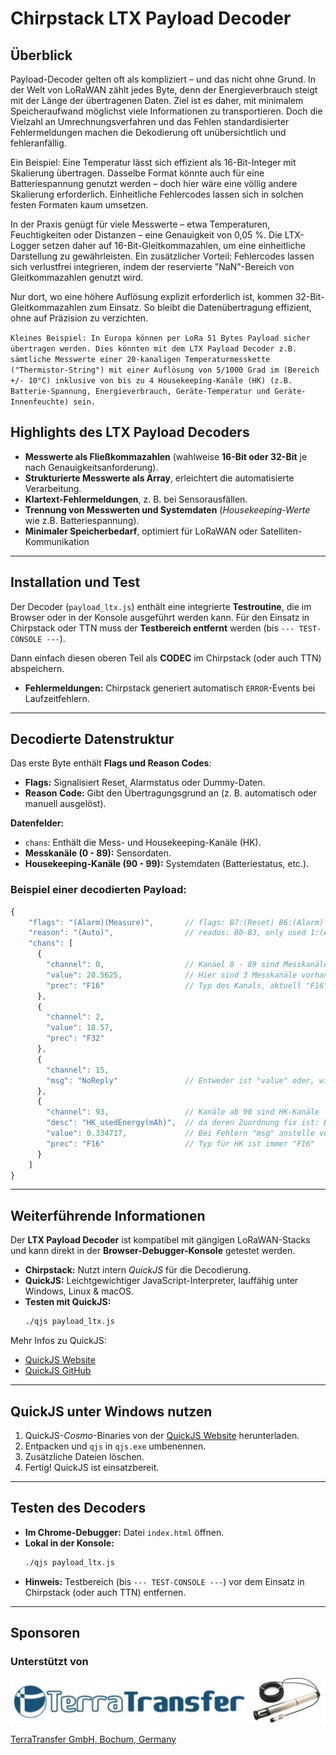 # Chirpstack LTX Payload Decoder

## Überblick

Payload-Decoder gelten oft als kompliziert – und das nicht ohne Grund. In der Welt von LoRaWAN zählt jedes Byte, denn der Energieverbrauch steigt mit der Länge der übertragenen Daten. Ziel ist es daher, mit minimalem Speicheraufwand möglichst viele Informationen zu transportieren. Doch die Vielzahl an Umrechnungsverfahren und das Fehlen standardisierter Fehlermeldungen machen die Dekodierung oft unübersichtlich und fehleranfällig.  

Ein Beispiel: Eine Temperatur lässt sich effizient als 16-Bit-Integer mit Skalierung übertragen. Dasselbe Format könnte auch für eine Batteriespannung genutzt werden – doch hier wäre eine völlig andere Skalierung erforderlich. Einheitliche Fehlercodes lassen sich in solchen festen Formaten kaum umsetzen.  

In der Praxis genügt für viele Messwerte – etwa Temperaturen, Feuchtigkeiten oder Distanzen – eine Genauigkeit von 0,05 %. Die LTX-Logger setzen daher auf 16-Bit-Gleitkommazahlen, um eine einheitliche Darstellung zu gewährleisten. Ein zusätzlicher Vorteil: Fehlercodes lassen sich verlustfrei integrieren, indem der reservierte "NaN"-Bereich von Gleitkommazahlen genutzt wird.  

Nur dort, wo eine höhere Auflösung explizit erforderlich ist, kommen 32-Bit-Gleitkommazahlen zum Einsatz. So bleibt die Datenübertragung effizient, ohne auf Präzision zu verzichten.  

`
Kleines Beispiel: In Europa können per LoRa 51 Bytes Payload sicher übertragen werden. Dies könnten mit dem LTX Payload Decoder z.B. sämtliche Messwerte einer 20-kanaligen Temperaturmesskette ("Thermistor-String") mit einer Auflösung von 5/1000 Grad im (Bereich +/- 10°C) inklusive von bis zu 4 Housekeeping-Kanäle (HK) (z.B. Batterie-Spannung, Energieverbrauch, Geräte-Temperatur und Geräte-Innenfeuchte) sein.
`


## Highlights des LTX Payload Decoders

- **Messwerte als Fließkommazahlen** (wahlweise **16-Bit oder 32-Bit** je nach Genauigkeitsanforderung).
- **Strukturierte Messwerte als Array**, erleichtert die automatisierte Verarbeitung.
- **Klartext-Fehlermeldungen**, z. B. bei Sensorausfällen.
- **Trennung von Messwerten und Systemdaten** (*Housekeeping-Werte* wie z.B. Batteriespannung).
- **Minimaler Speicherbedarf**, optimiert für LoRaWAN oder Satelliten-Kommunikation 

---

## Installation und Test

Der Decoder (`payload_ltx.js`) enthält eine integrierte **Testroutine**, die im Browser oder in der Konsole ausgeführt werden kann. Für den Einsatz in Chirpstack oder TTN muss der **Testbereich entfernt** werden (bis `--- TEST-CONSOLE ---`).

Dann einfach diesen oberen Teil als **CODEC** im Chirpstack (oder auch TTN) abspeichern.

- **Fehlermeldungen:** Chirpstack generiert automatisch `ERROR`-Events bei Laufzeitfehlern.

---

## Decodierte Datenstruktur

Das erste Byte enthält **Flags und Reason Codes**:
- **Flags:** Signalisiert Reset, Alarmstatus oder Dummy-Daten.
- **Reason Code:** Gibt den Übertragungsgrund an (z. B. automatisch oder manuell ausgelöst).

**Datenfelder:**
- `chans`: Enthält die Mess- und Housekeeping-Kanäle (HK).
- **Messkanäle (0 - 89):** Sensordaten.
- **Housekeeping-Kanäle (90 - 99):** Systemdaten (Batteriestatus, etc.).

### Beispiel einer decodierten Payload:
```javascript
{
    "flags": "(Alarm)(Measure)",       // flags: B7:(Reset) B6:(Alarm) B5:(oldAlarm) B4:(Measure)
    "reason": "(Auto)",                // reados: B0-B3, only used 1:(Auto) and 5:(Manual)
    "chans": [
      {
        "channel": 0,                  // Kanäel 0 - 89 sind Messkanäle
        "value": 20.5625,              // Hier sind 3 Messkanäle vorhanden
        "prec": "F16"                  // Typ des Kanals, aktuell "F16" oder "F32"
      },
      {
        "channel": 2,
        "value": 18.57,
        "prec": "F32"
      },
      {
        "channel": 15,
        "msg": "NoReply"               // Entweder ist "value" oder, wie hier, "msg" vorhanden
      },
      {
        "channel": 93,                 // Kanäle ab 90 sind HK-Kanäle      
        "desc": "HK_usedEnergy(mAh)",  // da deren Zuordnung fix ist: Beschreibung mit Einheit
        "value": 0.334717,             // Bei Fehlern "msg" anstelle von "value", wie oben
        "prec": "F16"                  // Typ für HK ist immer "F16"
      }
    ]
}
```

---

## Weiterführende Informationen

Der **LTX Payload Decoder** ist kompatibel mit gängigen LoRaWAN-Stacks und kann direkt in der **Browser-Debugger-Konsole** getestet werden.

- **Chirpstack:** Nutzt intern *QuickJS* für die Decodierung.
- **QuickJS:** Leichtgewichtiger JavaScript-Interpreter, lauffähig unter Windows, Linux & macOS.
- **Testen mit QuickJS:**
  ```bash
  ./qjs payload_ltx.js
  ```

Mehr Infos zu QuickJS:
- [QuickJS Website](https://bellard.org/quickjs/)
- [QuickJS GitHub](https://github.com/bellard/quickjs)

---

## QuickJS unter Windows nutzen

1. QuickJS-*Cosmo*-Binaries von der [QuickJS Website](https://bellard.org/quickjs/) herunterladen.
2. Entpacken und `qjs` in `qjs.exe` umbenennen.
3. Zusätzliche Dateien löschen.
4. Fertig! QuickJS ist einsatzbereit.

---

## Testen des Decoders

- **Im Chrome-Debugger:** Datei `index.html` öffnen.
- **Lokal in der Konsole:**
  ```bash
  ./qjs payload_ltx.js
  ```
- **Hinweis:** Testbereich (bis `--- TEST-CONSOLE ---`) vor dem Einsatz in Chirpstack (oder auch TTN) entfernen.

---

## Sponsoren

### Unterstützt von

![TERRA_TRANSFER](./docu/sponsors/TerraTransfer.jpg "TERRA_TRANSFER")

[TerraTransfer GmbH, Bochum, Germany](https://www.terratransfer.org)

